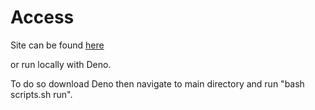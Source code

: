 # Access

Site can be found [here](https://fab-at-cic.github.io/maker-lounge-website/)

or run locally with Deno.

To do so download Deno then navigate to main directory and run "bash scripts.sh run".
